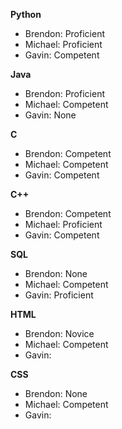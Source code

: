 **Python**
- Brendon: Proficient
- Michael: Proficient
- Gavin: Competent
  
**Java**
- Brendon: Proficient
- Michael: Competent
- Gavin: None
  
**C**
- Brendon: Competent
- Michael: Competent
- Gavin: Competent
  
**C++**
- Brendon: Competent
- Michael: Proficient
- Gavin: Competent

**SQL**
- Brendon: None
- Michael: Competent
- Gavin: Proficient

**HTML**
- Brendon: Novice
- Michael: Competent
- Gavin:

**CSS**
- Brendon: None
- Michael: Competent
- Gavin:
  

